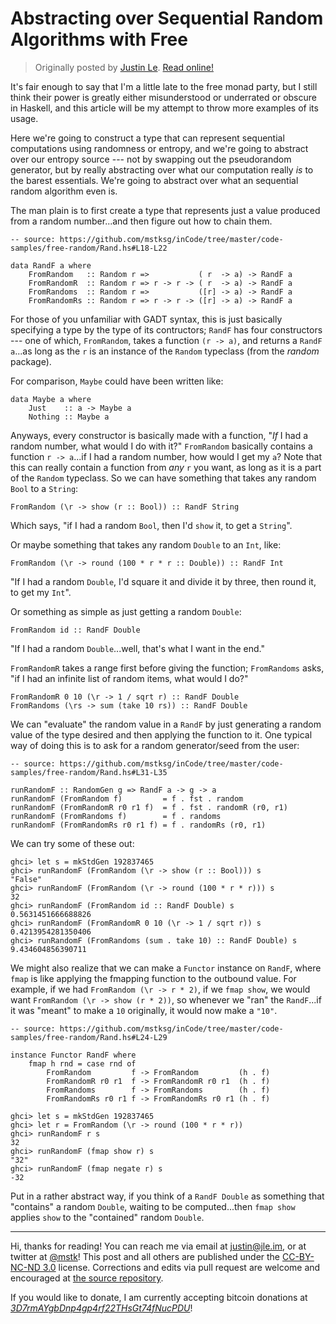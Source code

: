 Abstracting over Sequential Random Algorithms with Free
=======================================================

> Originally posted by [Justin Le](https://blog.jle.im/).
> [Read online!](https://blog.jle.im/entry/abstracting-over-sequential-random-algorithms-with-free.html)

It's fair enough to say that I'm a little late to the free monad party, but I
still think their power is greatly either misunderstood or underrated or obscure
in Haskell, and this article will be my attempt to throw more examples of its
usage.

Here we're going to construct a type that can represent sequential computations
using randomness or entropy, and we're going to abstract over our entropy source
--- not by swapping out the pseudorandom generator, but by really abstracting
over what our computation really *is* to the barest essentials. We're going to
abstract over what an sequential random algorithm even is.

The man plain is to first create a type that represents just a value produced
from a random number...and then figure out how to chain them.

``` {.haskell}
-- source: https://github.com/mstksg/inCode/tree/master/code-samples/free-random/Rand.hs#L18-L22

data RandF a where
    FromRandom   :: Random r =>           ( r  -> a) -> RandF a
    FromRandomR  :: Random r => r -> r -> ( r  -> a) -> RandF a
    FromRandoms  :: Random r =>           ([r] -> a) -> RandF a
    FromRandomRs :: Random r => r -> r -> ([r] -> a) -> RandF a
```

For those of you unfamiliar with GADT syntax, this is just basically specifying
a type by the type of its contructors; `RandF` has four constructors --- one of
which, `FromRandom`, takes a function `(r -> a)`, and returns a `RandF a`...as
long as the `r` is an instance of the `Random` typeclass (from the *random*
package).

For comparison, `Maybe` could have been written like:

``` {.haskell}
data Maybe a where
    Just    :: a -> Maybe a
    Nothing :: Maybe a
```

Anyways, every constructor is basically made with a function, "*If* I had a
random number, what would I do with it?" `FromRandom` basically contains a
function `r -> a`...if I had a random number, how would I get my `a`? Note that
this can really contain a function from *any* `r` you want, as long as it is a
part of the `Random` typeclass. So we can have something that takes any random
`Bool` to a `String`:

``` {.haskell}
FromRandom (\r -> show (r :: Bool)) :: RandF String
```

Which says, "if I had a random `Bool`, then I'd `show` it, to get a `String`".

Or maybe something that takes any random `Double` to an `Int`, like:

``` {.haskell}
FromRandom (\r -> round (100 * r * r :: Double)) :: RandF Int
```

"If I had a random `Double`, I'd square it and divide it by three, then round
it, to get my `Int`".

Or something as simple as just getting a random `Double`:

``` {.haskell}
FromRandom id :: RandF Double
```

"If I had a random `Double`...well, that's what I want in the end."

`FromRandomR` takes a range first before giving the function; `FromRandoms`
asks, "if I had an infinite list of random items, what would I do?"

``` {.haskell}
FromRandomR 0 10 (\r -> 1 / sqrt r) :: RandF Double
FromRandoms (\rs -> sum (take 10 rs)) :: RandF Double
```

We can "evaluate" the random value in a `RandF` by just generating a random
value of the type desired and then applying the function to it. One typical way
of doing this is to ask for a random generator/seed from the user:

``` {.haskell}
-- source: https://github.com/mstksg/inCode/tree/master/code-samples/free-random/Rand.hs#L31-L35

runRandomF :: RandomGen g => RandF a -> g -> a
runRandomF (FromRandom f)         = f . fst . random
runRandomF (FromRandomR r0 r1 f)  = f . fst . randomR (r0, r1)
runRandomF (FromRandoms f)        = f . randoms
runRandomF (FromRandomRs r0 r1 f) = f . randomRs (r0, r1)
```

We can try some of these out:

``` {.haskell}
ghci> let s = mkStdGen 192837465
ghci> runRandomF (FromRandom (\r -> show (r :: Bool))) s
"False"
ghci> runRandomF (FromRandom (\r -> round (100 * r * r))) s
32
ghci> runRandomF (FromRandom id :: RandF Double) s
0.5631451666688826
ghci> runRandomF (FromRandomR 0 10 (\r -> 1 / sqrt r)) s
0.4213954281350406
ghci> runRandomF (FromRandoms (sum . take 10) :: RandF Double) s
9.434604856390711
```

We might also realize that we can make a `Functor` instance on `RandF`, where
`fmap` is like applying the fmapping function to the outbound value. For
example, if we had `FromRandom (\r -> r * 2)`, if we `fmap show`, we would want
`FromRandom (\r -> show (r * 2))`, so whenever we "ran" the `RandF`...if it was
"meant" to make a `10` originally, it would now make a `"10"`.

``` {.haskell}
-- source: https://github.com/mstksg/inCode/tree/master/code-samples/free-random/Rand.hs#L24-L29

instance Functor RandF where
    fmap h rnd = case rnd of
        FromRandom         f -> FromRandom         (h . f)
        FromRandomR r0 r1  f -> FromRandomR r0 r1  (h . f)
        FromRandoms        f -> FromRandoms        (h . f)
        FromRandomRs r0 r1 f -> FromRandomRs r0 r1 (h . f)
```

``` {.haskell}
ghci> let s = mkStdGen 192837465
ghci> let r = FromRandom (\r -> round (100 * r * r))
ghci> runRandomF r s
32
ghci> runRandomF (fmap show r) s
"32"
ghci> runRandomF (fmap negate r) s
-32
```

Put in a rather abstract way, if you think of a `RandF Double` as something that
"contains" a random `Double`, waiting to be computed...then `fmap show` applies
`show` to the "contained" random `Double`.

---------

Hi, thanks for reading! You can reach me via email at <justin@jle.im>, or at
twitter at [\@mstk](https://twitter.com/mstk)! This post and all others are
published under the [CC-BY-NC-ND
3.0](https://creativecommons.org/licenses/by-nc-nd/3.0/) license. Corrections
and edits via pull request are welcome and encouraged at [the source
repository](https://github.com/mstksg/inCode).

If you would like to donate, I am currently accepting bitcoin donations at
*[3D7rmAYgbDnp4gp4rf22THsGt74fNucPDU](bitcoin:3D7rmAYgbDnp4gp4rf22THsGt74fNucPDU)*!
